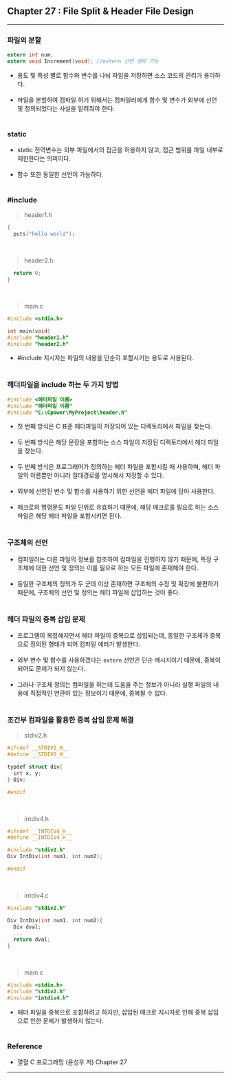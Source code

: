 Chapter 27 : File Split & Header File Design
--------------------------------------------

---

### 파일의 분할

```c
extern int num;
extern void Increment(void); //extern 선언 생략 가능
```

-	용도 및 특성 별로 함수와 변수를 나눠 파일을 저장하면 소스 코드의 관리가 용이하다.<br><br>
-	파일을 분할하여 컴파일 하기 위해서는 컴파일러에게 함수 및 변수가 외부에 선언 및 정의되었다는 사실을 알려줘야 한다.<br><br>

### static

-	static 전역변수는 외부 파일에서의 접근을 허용하지 않고, 접근 범위를 파일 내부로 제한한다는 의미이다.<br><br>
-	함수 또한 동일한 선언이 가능하다.<br><br>

### \#include<br>

> header1.h

```c
{
  puts("hello world");
```

<br>

> header2.h

```c
  return 0;
}
```

<br>

> main.c

```c
#include <stdio.h>

int main(void)
#include "header1.h"
#include "header2.h"
```

-	\#include 지시자는 파일의 내용을 단순히 포함시키는 용도로 사용된다.<br><br>

### 헤더파일을 include 하는 두 가지 방법<br>

```c
#include <헤더파일 이름>
#include "헤더파일 이름"
#include "C:\Cpower\MyProject\header.h"
```

-	첫 번째 방식은 C 표준 헤더파일이 저장되어 있는 디렉토리에서 파일을 찾는다.<br><br>
-	두 번째 방식은 해당 문장을 포함하는 소스 파일이 저장된 디렉토리에서 헤더 파일을 찾는다.<br><br>
-	두 번째 방식은 프로그래머가 정의하는 헤더 파일을 포함시킬 때 사용하며, 헤더 파일의 이름뿐만 아니라 절대경로를 명시해서 지정할 수 있다.<br><br>
-	외부에 선언된 변수 및 함수를 사용하기 위한 선언을 헤더 파일에 담아 사용한다.<br><br>
-	매크로의 명령문도 파일 단위로 유효하기 때문에, 해당 매크로를 필요로 하는 소스 파일은 해당 헤더 파일을 포함시키면 된다.<br><br>

### 구조체의 선언

-	컴파일러는 다른 파일의 정보를 참조하여 컴파일을 진행하지 않기 때문에, 특정 구조체에 대한 선언 및 정의는 이를 필요로 하는 모든 파일에 존재해야 한다.<br><br>
-	동일한 구조체의 정의가 두 군데 이상 존재하면 구조체의 수정 및 확장에 불편하기 때문에, 구조체의 선언 및 정의는 헤더 파일에 삽입하는 것이 좋다.<br><br>

### 헤더 파일의 중복 삽입 문제

-	프로그램이 복잡해지면서 헤더 파일이 중복으로 삽입되는데, 동일한 구조체가 중복으로 정의된 형태가 되어 컴파일 에러가 발생한다.<br><br>
-	외부 변수 및 함수를 사용하겠다는 `extern` 선언은 단순 메시지이기 때문에, 중복이 되어도 문제가 되지 않는다.<br><br>
-	그러나 구조체 정의는 컴파일을 하는데 도움을 주는 정보가 아니라 실행 파일의 내용에 직접적인 연관이 있는 정보이기 때문에, 중복될 수 없다.<br><br>

### 조건부 컴파일을 활용한 중복 삽입 문제 해결<br>

> stdiv2.h

```c
#ifndef __STDIV2_H__
#define __STDIV2_H__

typdef struct div{
  int x, y;
} Div;

#endif
```

<br>

> intdiv4.h

```c
#ifndef __INTDIV4_H__
#define __INTDIV4_H__

#include "stdiv2.h"
Div IntDiv(int num1, int num2);

#endif
```

<br>

> intdiv4.c

```c
#include "stdiv2.h"

Div IntDiv(int num1, int num2){
  Div dval;
  ...
  return dval;
}
```

<br>

> main.c

```c
#include <stdio.h>
#include "stdiv2.h"
#include "intdiv4.h"
```

-	헤더 파일을 중복으로 포함하려고 하지만, 삽입된 매크로 지시자로 인해 중복 삽입으로 인한 문제가 발생하지 않는다.<br><br>

### Reference<br>

-	열혈 C 프로그래밍 (윤성우 저) Chapter 27

---
